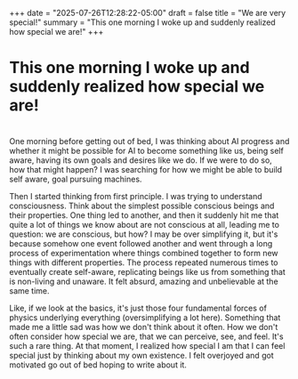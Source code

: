 +++
date    = "2025-07-26T12:28:22-05:00"
draft   = false
title   = "We are very special!"
summary = "This one morning I woke up and suddenly realized how special we are!"
+++



# This one morning I woke up and suddenly realized how special we are!
#

One morning before getting out of bed, I was thinking about AI progress and whether it might be possible for AI to become something like us, being self aware, having its own goals and desires like we do. If we were to do so, how that might happen? I was searching for how we might be able to build self aware, goal pursuing machines. 

Then I started thinking from first principle. I was trying to understand consciousness. Think about the simplest possible conscious beings and their properties. One thing led to another, and then it suddenly hit me that quite a lot of things we know about are not conscious at all, leading me to question: we are conscious, but how? I may be over simplifying it, but it's because somehow one event followed another and went through a long process of experimentation where things combined together to form new things with different properties. The process repeated numerous times to eventually create self-aware, replicating beings like us from something that is non-living and unaware. It felt absurd, amazing and unbelievable at the same time.

Like, if we look at the basics, it's just those four fundamental forces of physics underlying everything (oversimplifying a lot here). Something that made me a little sad was how we don't think about it often. How we don't often consider how special we are, that we can perceive, see, and feel. It's such a rare thing. At that moment, I realized how special I am that I can feel special just by thinking about my own existence. I felt overjoyed and got motivated go out of bed hoping to write about it.